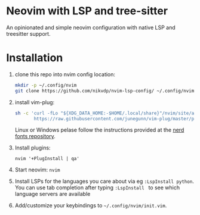 # Neovim with LSP and tree-sitter

An opinionated and simple neovim configuration with native LSP and treesitter
support. 

# Installation

1. clone this repo into nvim config location:

   ```bash 
   mkdir -p ~/.config/nvim
   git clone https://github.com/nikvdp/nvim-lsp-config/ ~/.config/nvim
   ```
2. install vim-plug:

   ```bash 
   sh -c 'curl -fLo "${XDG_DATA_HOME:-$HOME/.local/share}"/nvim/site/autoload/plug.vim --create-dirs \
          https://raw.githubusercontent.com/junegunn/vim-plug/master/plug.vim'
   ```

   Linux or Windows pelase follow the instructions provided at the [nerd fonts repository](https://github.com/ryanoasis/nerd-fonts).

3. Install plugins: 

   ```shell
   nvim '+PlugInstall | qa'
   ```

4. Start neovim: `nvim`
5. Install LSPs for the languages you care about via eg `:LspInstall python`.
   You can use tab completion after typing `:LspInstall ` to see which language
   servers are available

6. Add/customize your keybindings to `~/.config/nvim/init.vim`.
